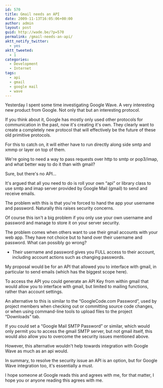 ```yaml
---
id: 570
title: Gmail needs an API
date: 2009-11-13T16:05:06+00:00
author: admin
layout: post
guid: http://wade.be/?p=570
permalink: /gmail-needs-an-api/
aktt_notify_twitter:
  - yes
aktt_tweeted:
  - 1
categories:
  - Development
  - Internet
tags:
  - api
  - gmail
  - google mail
  - wave
---
```

<p class="lead">
  Yesterday I spent some time investigating Google Wave. A very interesting new product from Google. Not only that but an interesting protocol.
</p>

If you think about it, Google has mostly only used other protocols for communication in the past, now it's creating it's own. They clearly want to create a completely new protocol that will effectively be the future of these old primitive protocols.

For this to catch on, it will either have to run directly along side smtp and xmmp or layer on top of them.

We're going to need a way to pass requests over http to smtp or pop3/imap, and what better way to do it than with gmail?

Sure, but there's no API&#8230;

<!--more-->

It's argued that all you need to do is roll your own &#8220;api&#8221; or library class to use smtp and imap server provided by Google Mail (gmail) to send and receive emails.

The problem with this is that you're forced to hand the app your username and password. Naturally this raises security concerns.

Of course this isn't a big problem if you only use your own username and password and manage to store it on your server security.

The problem comes when others want to use their gmail accounts with your web app. They have not choice but to hand over their username and password. What can possibly go wrong?

  * Their username and password gives you FULL access to their account, including account actions such as changing passwords.

My proposal would be for an API that allowed you to interface with gmail, in particular to send emails (which has the biggest scope here).

To access the API you could generate an API Key from within gmail that would allow you to interface with gmail, but limited to mailing functions, rather than account settings.

An alternative to this is similar to the &#8220;GoogleCode.com Password&#8221;, used by project members when checking out or committing source code changes, or when using command-line tools to upload files to the project &#8220;Downloads&#8221; tab.

If you could set a &#8220;Google Mail SMTP Password&#8221; or similar, which would only permit you to access the gmail SMTP server, but not gmail itself, this would also allow you to overcome the security issues mentioned above.

However, this alternative wouldn't help towards integration with Google Wave as much as an api would.

In summary, to resolve the security issue an API is an option, but for Google Wave integration too, it's essentially a must.

I hope someone at Google reads this and agrees with me, for that matter, I hope you or anyone reading this agrees with me.